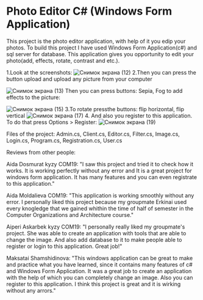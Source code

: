 # Photo Editor C# (Windows Form Application)

This project is the photo editor application, with help of it you edip your photos.
To build this project I have used Windows Form Application(c#) and sql server for database.
This application gives you opportunity to edit your photo(add, effects, rotate, contrast and etc.).


1.Look at the screenshots:
![Снимок экрана (12)](https://user-images.githubusercontent.com/58220160/162338549-1bccb530-9061-405b-be3d-a1277f8ad67c.png)
2.Then you can press the button upload and upload any picture from your computer



![Снимок экрана (13)](https://user-images.githubusercontent.com/58220160/162338744-46309158-aaa2-4573-8d1d-6297cfba4e31.png)
Then you can press buttons: Sepia, Fog to add effects to the picture:

![Снимок экрана (15)](https://user-images.githubusercontent.com/58220160/162339018-8d89e0b0-043d-4787-ade9-7ed737147536.png)
3.To rotate pressthe buttons: flip horizontal, flip vertical
![Снимок экрана (17)](https://user-images.githubusercontent.com/58220160/162339166-5c0fee9a-0ec1-443a-b218-0bed8614ef63.png)
4. And also you register to this application. To do that press Options > Register:
 ![Снимок экрана (19)](https://user-images.githubusercontent.com/58220160/162339248-4dcc18ca-0db7-4162-a714-48dcbb53bccc.png)


Files of the project:
Admin.cs, Client.cs, Editor.cs, Filter.cs, Image.cs, Login.cs, Program.cs, Registration.cs, User.cs

Reviews from other people:

Aida Dosmurat kyzy COM19:
"I saw this project and tried it to check how it works. It is working perfectly without any error and It is a great project for windows form application. 
It has many features and you can even registrate to this application."

Aida Moldalieva COM19:
"This application is working smoothly without any error. I personally liked this project because my groupmate Erkinai used every knogledge that we gained 
whithin the time of half of semester in the Computer Organizations and Architecture course."


Aiperi Askarbek kyzy COM19:
"I personally really liked my groupmate's project. She was able to create an application with tools that are able to change the image. 
And also add database to it to make people able to register or login to this application. Great job!"

Maksatai Shamshidinova:
"This windows application can be great to make and practice what you have learned, since it contains many features of c# and Windows Form Application. 
It was a great job to create an application with the help of which you can completely change an image. Also you can register to this application. I think this project is great and it is wirking without any arrors."

